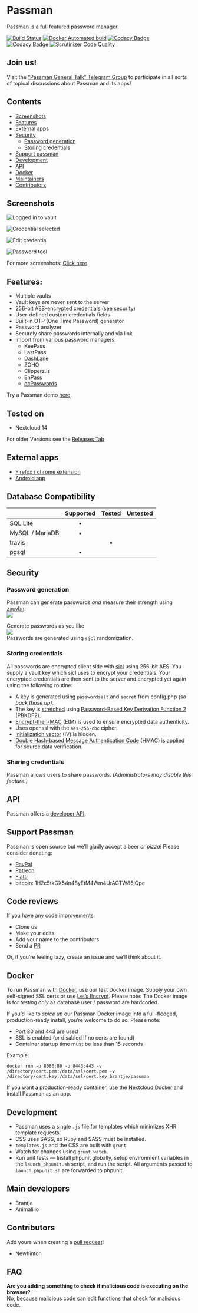 # Passman
Passman is a full featured password manager.

[![Build Status](https://travis-ci.org/nextcloud/passman.svg?branch=master)](https://travis-ci.org/nextcloud/passman)
[![Docker Automated buid](https://img.shields.io/docker/build/brantje/passman.svg)](hub.docker.com/r/brantje/passman/)
[![Codacy Badge](https://api.codacy.com/project/badge/Grade/749bb288c9fd4592a73056549d44a85e)](https://www.codacy.com/app/brantje/passman?utm_source=github.com&amp;utm_medium=referral&amp;utm_content=nextcloud/passman&amp;utm_campaign=Badge_Grade)
[![Codacy Badge](https://api.codacy.com/project/badge/Coverage/749bb288c9fd4592a73056549d44a85e)](https://www.codacy.com/app/brantje/passman?utm_source=github.com&utm_medium=referral&utm_content=nextcloud/passman&utm_campaign=Badge_Coverage)
[![Scrutinizer Code Quality](https://scrutinizer-ci.com/g/nextcloud/passman/badges/quality-score.png?b=master)](https://scrutinizer-ci.com/g/nextcloud/passman/?branch=master)

## Join us!
Visit the [“Passman General Talk” Telegram Group](https://t.me/passman_general) to participate in all sorts of topical discussions about Passman and its apps!

## Contents
  * [Screenshots](https://github.com/nextcloud/passman#Screenshots) 
  * [Features](https://github.com/nextcloud/passman#features) 
  * [External apps](https://github.com/nextcloud/passman#external-apps)
  * [Security](https://github.com/nextcloud/passman#security)
    * [Password generation](https://github.com/nextcloud/passman#password-generation)
    * [Storing credentials](https://github.com/nextcloud/passman#storing-credentials)
  * [Support passman](https://github.com/nextcloud/passman#support-passman)
  * [Development](https://github.com/nextcloud/passman#development)
  * [API](https://github.com/nextcloud/passman#api)
  * [Docker](https://github.com/nextcloud/passman#docker)
  * [Maintainers](https://github.com/nextcloud/passman#main-developers)
  * [Contributors](https://github.com/nextcloud/passman#contributors)

## Screenshots
![Logged in to vault](http://i.imgur.com/ciShQZg.png)   

![Credential selected](http://i.imgur.com/3tENldT.png)   

![Edit credential](http://i.imgur.com/Iwm3hUe.png)   

![Password tool](http://i.imgur.com/ZYkN70r.png)

For more screenshots: [Click here](http://imgur.com/a/giKVt)

## Features:
  * Multiple vaults
  * Vault keys are never sent to the server
  * 256-bit AES-encrypted credentials (see [security](https://github.com/nextcloud/passman#security))
  * User-defined custom credentials fields
  * Built-in OTP (One Time Password) generator
  * Password analyzer
  * Securely share passwords internally and via link
  * Import from various password managers:
    - KeePass
    - LastPass
    - DashLane
    - ZOHO
    - Clipperz.is
    - EnPass
    - [ocPasswords](https://github.com/fcturner/passwords)
  
Try a Passman demo [here](https://demo.passman.cc).

## Tested on
- Nextcloud 14

For older Versions see the [Releases Tab](https://github.com/nextcloud/passman/releases)

## External apps
  * [Firefox / chrome extension](https://github.com/nextcloud/passman-webextension)
  * [Android app](https://github.com/nextcloud/passman-android)

## Database Compatibility

|   | Supported | Tested | Untested |
| :--- | :---: | :---: | :---: |
| SQL Lite | • |   |   |
| MySQL / MariaDB | • |   |   |
| travis |   | • |   |
| pgsql | • |   |   |

## Security

### Password generation
Passman can generate passwords *and* measure their strength using [zxcvbn](https://github.com/dropbox/zxcvbn).   
![](http://i.imgur.com/2qVBUfM.png)   

Generate passwords as you like   
![](http://i.imgur.com/jcRicOV.png)   
Passwords are generated using `sjcl` randomization.

### Storing credentials
All passwords are encrypted client side with [sjcl](https://github.com/bitwiseshiftleft/sjcl) using 256-bit AES.
You supply a vault key which sjcl uses to encrypt your credentials. Your encrypted credentials are then sent to the server and encrypted yet again using the following routine:
  * A key is generated using `passwordsalt` and `secret` from config.php *(so back those up)*.
  * The key is [stretched](http://en.wikipedia.org/wiki/Key_stretching) using [Password-Based Key Derivation Function 2](http://en.wikipedia.org/wiki/PBKDF2) (PBKDF2).
  * [Encrypt-then-MAC](http://en.wikipedia.org/wiki/Authenticated_encryption#Approaches_to_Authenticated_Encryption) (EtM) is used to ensure encrypted data authenticity.
  * Uses openssl with the `aes-256-cbc` cipher.
  * [Initialization vector](http://en.wikipedia.org/wiki/Initialization_vector) (IV) is hidden.
  * [Double Hash-based Message Authentication Code](http://en.wikipedia.org/wiki/Hash-based_message_authentication_code) (HMAC) is applied for source data verification.

### Sharing credentials
Passman allows users to share passwords. *(Administrators may disable this feature.)*

## API 
Passman offers a [developer API](https://github.com/nextcloud/passman/wiki/API).

## Support Passman
Passman is open source but we’ll gladly accept a beer *or pizza!* Please consider donating:
  * [PayPal](https://www.paypal.com/cgi-bin/webscr?cmd=_s-xclick&hosted_button_id=6YS8F97PETVU2)
  * [Patreon](https://www.patreon.com/user?u=4833592)
  * [Flattr](https://flattr.com/@passman)
  * bitcoin: 1H2c5tkGX54n48yEtM4Wm4UrAGTW85jQpe

## Code reviews
If you have any code improvements:
  * Clone us
  * Make your edits
  * Add your name to the contributors
  * Send a [PR](https://github.com/nextcloud/passman/pulls)

Or, if you’re feeling lazy, create an issue and we’ll think about it.

## Docker
To run Passman with [Docker](https://www.docker.com/), use our test Docker image. Supply your own self-signed SSL certs or use [Let’s Encrypt](https://letsencrypt.org/). Please note: The Docker image is for _testing *only*_ as database user / password are hardcoded.   
    
If you’d like to *spice up* our Passman Docker image into a full-fledged, production-ready install, you’re welcome to do so. Please note:
  * Port 80 and 443 are used
  * SSL is enabled (or disabled if no certs are found)
  * Container startup time must be less than 15 seconds

Example:   
```
docker run -p 8080:80 -p 8443:443 -v /directory/cert.pem:/data/ssl/cert.pem -v /directory/cert.key:/data/ssl/cert.key brantje/passman
```
        
If you want a production-ready container, use the [Nextcloud Docker](https://hub.docker.com/_/nextcloud/) and install Passman as an app.

## Development
  * Passman uses a single `.js` file for templates which minimizes XHR template requests.   
  * CSS uses SASS, so Ruby and SASS must be installed.
  * `templates.js` and the CSS are built with `grunt`.
  * Watch for changes using `grunt watch`.
  * Run unit tests — Install phpunit globally, setup environment variables in the `launch_phpunit.sh` script, and run the script. All arguments passed to `launch_phpunit.sh` are forwarded to phpunit.

## Main developers
  * Brantje
  * Animalillo

## Contributors
Add yours when creating a [pull request](https://help.github.com/articles/creating-a-pull-request/)!
  * Newhinton

## FAQ
**Are you adding something to check if malicious code is executing on the browser?**   
No, because malicious code can edit functions that check for malicious code.
